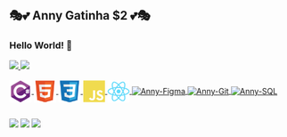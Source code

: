 ## 🎭💕 Anny Gatinha $2 💕🎭

### Hello World! 👋
<div>
  <a href="https://github.com/anny-pereira">
  <img height="180em" src="https://github-readme-stats.vercel.app/api?username=anny-pereira&show_icons=true&theme=jolly&include_all_commits=true&count_private=true"/>
  <img height="180em" src="https://github-readme-stats.vercel.app/api/top-langs/?username=anny-pereira&layout=compact&langs_count=7&theme=jolly"/>
</div>
<div style="display: inline_block"><br>
  <img align="center" alt="Anny-Csharp" height="40" width="40" src="https://raw.githubusercontent.com/devicons/devicon/master/icons/csharp/csharp-original.svg">
  <img align="center" alt="Anny-HTML" height="40" width="40" src="https://raw.githubusercontent.com/devicons/devicon/master/icons/html5/html5-original.svg">
  <img align="center" alt="Anny-CSS" height="40" width="40" src="https://raw.githubusercontent.com/devicons/devicon/master/icons/css3/css3-original.svg">
  <img align="center" alt="Anny-Js" height="40" width="40" src="https://raw.githubusercontent.com/devicons/devicon/master/icons/javascript/javascript-plain.svg">
  <img align="center" alt="Anny-React" height="40" width="40" src="https://raw.githubusercontent.com/devicons/devicon/master/icons/react/react-original.svg">
  <img align="center" alt="Anny-Figma" height="40" width="40" src="https://www.vectorlogo.zone/logos/figma/figma-icon.svg">
  <img align="center" alt="Anny-Git" height="40" width="40" src="https://www.vectorlogo.zone/logos/git-scm/git-scm-icon.svg">
  <img align="center" alt="Anny-SQL" height="40" width="40" src="https://www.svgrepo.com/show/331760/sql-database-generic.svg">
</div>
  
  ##
  
<div>
  <a href="" target="_blank"><img src="https://img.shields.io/badge/-LinkedIn-%230077B5?style=for-the-badge&logo=linkedin&logoColor=white" target="_blank"></a>
  <a href = "mailto:"><img src="https://img.shields.io/badge/-Gmail-%23333?style=for-the-badge&logo=gmail&logoColor=white" target="_blank"></a>
  <a href="https://instagram.com/pereira_gss" target="_blank"><img src="https://img.shields.io/badge/-Instagram-%23E4405F?style=for-the-badge&logo=instagram&logoColor=white" target="_blank"></a>
</div>
